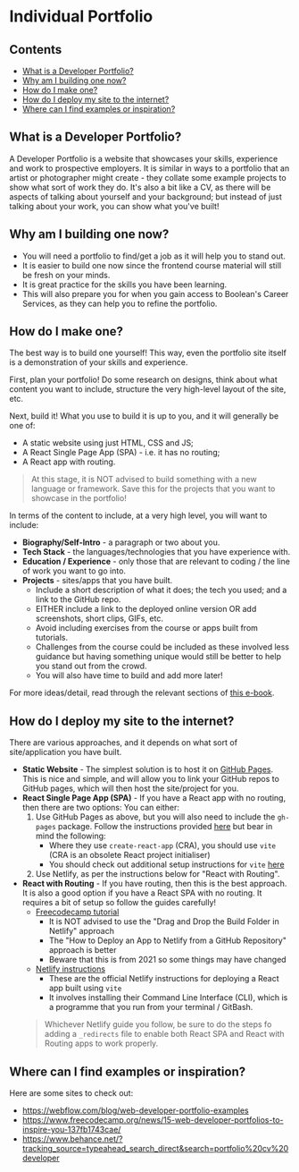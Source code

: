 # Individual Portfolio

## Contents

- [What is a Developer Portfolio?](#what-is-a-Developer-Portfolio?)
- [Why am I building one now?](#why-am-I-building-one-now?)
- [How do I make one?](#how-do-I-make-one?)
- [How do I deploy my site to the internet?](#how-do-I-deploy-my-site-to-the-internet?)
- [Where can I find examples or inspiration?](#where-can-I-find-examples-or-inspiration?)

## What is a Developer Portfolio?

A Developer Portfolio is a website that showcases your skills, experience and work to prospective employers. It
is similar in ways to a portfolio that an artist or photographer might create - they collate some example projects to
show what sort of work they do. It's also a bit like a CV, as there will be aspects of talking about yourself and
your background; but instead of just talking about your work, you can show what you've built!

## Why am I building one now?

- You will need a portfolio to find/get a job as it will help you to stand out.
- It is easier to build one now since the frontend course material will still be fresh on your minds.
- It is great practice for the skills you have been learning.
- This will also prepare you for when you gain access to Boolean's Career Services, as they can help you to refine
  the portfolio.

## How do I make one?

The best way is to build one yourself! This way, even the portfolio site itself is a demonstration of your skills
and experience.

First, plan your portfolio! Do some research on designs, think about what content you want to include, structure the
very high-level layout of the site, etc.

Next, build it! What you use to build it is up to you, and it will generally be one of:

- A static website using just HTML, CSS and JS;
- A React Single Page App (SPA) - i.e. it has no routing;
- A React app with routing.

> At this stage, it is NOT advised to build something with a new language or framework. Save this for the projects
> that you want to showcase in the portfolio!

In terms of the content to include, at a very high level, you will want to include:

- **Biography/Self-Intro** - a paragraph or two about you.
- **Tech Stack** - the languages/technologies that you have experience with.
- **Education / Experience** - only those that are relevant to coding / the line of work you want to go into.
- **Projects** - sites/apps that you have built.
  - Include a short description of what it does; the tech you used; and a link to the GitHub repo.
  - EITHER include a link to the deployed online version OR add screenshots, short clips, GIFs, etc.
  - Avoid including exercises from the course or apps built from tutorials.
  - Challenges from the course could be included as these involved less guidance but having something unique would
    still be better to help you stand out from the crowd.
  - You will also have time to build and add more later!

For more ideas/detail, read through the relevant sections of
[this e-book](https://www.joshwcomeau.com/effective-portfolio/download-book/).

## How do I deploy my site to the internet?

There are various approaches, and it depends on what sort of site/application you have built.

- **Static Website** - The simplest solution is to host it on [GitHub Pages](https://pages.github.com/). This is
  nice and simple, and will allow you to link your GitHub repos to GitHub pages,
  which will then host the site/project for you.
- **React Single Page App (SPA)** - If you have a React app with no routing, then there are two options: You can either:
  1. Use GitHub Pages as above, but you will also need to include the `gh-pages` package. Follow the instructions
     provided [here](https://blog.logrocket.com/deploying-react-apps-github-pages/) but bear in mind the following:
     - Where they use `create-react-app` (CRA), you should use `vite` (CRA is an obsolete React project initialiser)
     - You should check out additional setup instructions for `vite`
       [here](https://vitejs.dev/guide/static-deploy.html#github-pages)
  2. Use Netlify, as per the instructions below for "React with Routing".
- **React with Routing** - If you have routing, then this is the best approach. It is also a good option if you have 
  a React SPA with no routing. It requires a bit of setup so follow the guides carefully!
  - [Freecodecamp tutorial](https://www.freecodecamp.org/news/how-to-deploy-react-router-based-app-to-netlify/)
    - It is NOT advised to use the "Drag and Drop the Build Folder in Netlify" approach
    - The "How to Deploy an App to Netlify from a GitHub Repository" approach is better
    - Beware that this is from 2021 so some things may have changed
  - [Netlify instructions](https://docs.netlify.com/integrations/frameworks/vite/#deploy-your-vite-project-with-netlify-cli)
    - These are the official Netlify instructions for deploying a React app built using `vite`
    - It involves installing their Command Line Interface (CLI), which is a programme that you run from your 
      terminal / GitBash.
  > Whichever Netlify  guide you follow, be sure to do the steps fo adding a `_redirects` file to enable both React SPA 
  > and React with Routing apps to work properly. 
 
## Where can I find examples or inspiration?

Here are some sites to check out:

- https://webflow.com/blog/web-developer-portfolio-examples
- https://www.freecodecamp.org/news/15-web-developer-portfolios-to-inspire-you-137fb1743cae/
- https://www.behance.net/?tracking_source=typeahead_search_direct&search=portfolio%20cv%20developer
